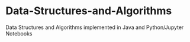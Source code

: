 # Data-Structures-and-Algorithms
 Data Structures and Algorithms implemented in Java and Python/Jupyter Notebooks 
